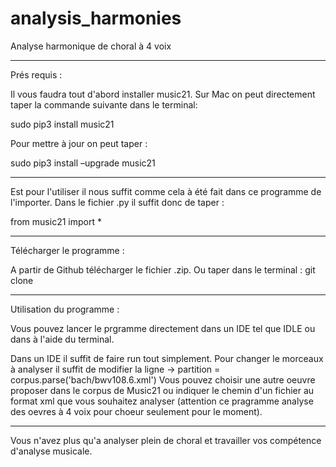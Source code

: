 # analysis_harmonies
Analyse harmonique de choral à 4 voix

------------------------------------------
Prés requis :

Il vous faudra tout d'abord installer music21. 
Sur Mac on peut directement taper la commande suivante dans le terminal:

sudo pip3 install music21

Pour mettre à jour on peut taper : 

sudo pip3 install –upgrade music21

- - - - - - - - - - - - - - - - - - - - - - - 

Est pour l'utiliser il nous suffit comme cela à été fait dans ce programme de l'importer.
Dans le fichier .py il suffit donc de taper :

from music21 import *

---------------------------------------------
Télécharger le programme :

A partir de Github télécharger le fichier .zip.
Ou taper dans le terminal : git clone 

---------------------------------------------

Utilisation du programme :

Vous pouvez lancer le prgramme directement dans un IDE tel que IDLE ou dans à l'aide du terminal.

Dans un IDE il suffit de faire run tout simplement. Pour changer le morceaux à analyser il suffit de modifier la 
ligne -> partition = corpus.parse('bach/bwv108.6.xml')
Vous pouvez choisir une autre oeuvre proposer dans le corpus de Music21 ou indiquer le chemin d'un fichier au format xml
que vous souhaitez analyser (attention ce pragramme analyse des oevres à 4 voix pour choeur seulement pour le moment).

--------------------------------------------

Vous n'avez plus qu'a analyser plein de choral et travailler vos compétence d'analyse musicale.

